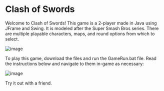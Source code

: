 # Clash of Swords 

Welcome to Clash of Swords! This game is a 2-player made in Java using JFrame and Swing. It is modeled after the Super Smash Bros series. There are multiple playable characters, maps, and round options from which to select. 

![image](https://github.com/user-attachments/assets/74e89652-02aa-4a5d-b824-6f1ea5d681b2)

To play this game, download the files and run the GameRun.bat file. Read the instructions below and navigate to them in-game as necessary:

![image](https://github.com/user-attachments/assets/05aba6f1-e2f5-4161-8716-66138936c6aa)

Try it out with a friend.

